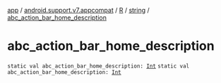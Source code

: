 [app](../../../index.md) / [android.support.v7.appcompat](../../index.md) / [R](../index.md) / [string](index.md) / [abc_action_bar_home_description](./abc_action_bar_home_description.md)

# abc_action_bar_home_description

`static val abc_action_bar_home_description: `[`Int`](https://kotlinlang.org/api/latest/jvm/stdlib/kotlin/-int/index.html)
`static val abc_action_bar_home_description: `[`Int`](https://kotlinlang.org/api/latest/jvm/stdlib/kotlin/-int/index.html)